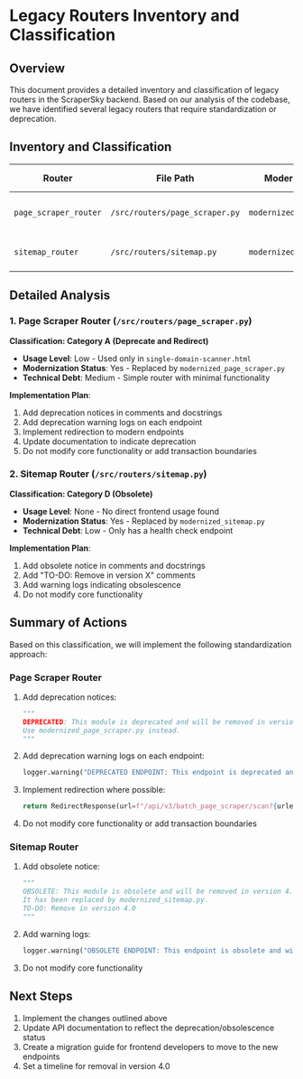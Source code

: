 # Legacy Routers Inventory and Classification

## Overview

This document provides a detailed inventory and classification of legacy routers in the ScraperSky backend. Based on our analysis of the codebase, we have identified several legacy routers that require standardization or deprecation.

## Inventory and Classification

| Router | File Path | Modernized Version | Current Usage | Classification |
|--------|-----------|-------------------|--------------|----------------|
| `page_scraper_router` | `/src/routers/page_scraper.py` | `modernized_page_scraper.py` | Used in `single-domain-scanner.html` | **Category A: Deprecate and Redirect** |
| `sitemap_router` | `/src/routers/sitemap.py` | `modernized_sitemap.py` | No direct frontend usage found | **Category D: Obsolete** |

## Detailed Analysis

### 1. Page Scraper Router (`/src/routers/page_scraper.py`)

**Classification: Category A (Deprecate and Redirect)**

- **Usage Level**: Low - Used only in `single-domain-scanner.html`
- **Modernization Status**: Yes - Replaced by `modernized_page_scraper.py`
- **Technical Debt**: Medium - Simple router with minimal functionality

**Implementation Plan**:
1. Add deprecation notices in comments and docstrings
2. Add deprecation warning logs on each endpoint
3. Implement redirection to modern endpoints
4. Update documentation to indicate deprecation
5. Do not modify core functionality or add transaction boundaries

### 2. Sitemap Router (`/src/routers/sitemap.py`)

**Classification: Category D (Obsolete)**

- **Usage Level**: None - No direct frontend usage found
- **Modernization Status**: Yes - Replaced by `modernized_sitemap.py`
- **Technical Debt**: Low - Only has a health check endpoint

**Implementation Plan**:
1. Add obsolete notice in comments and docstrings
2. Add "TO-DO: Remove in version X" comments
3. Add warning logs indicating obsolescence
4. Do not modify core functionality

## Summary of Actions

Based on this classification, we will implement the following standardization approach:

### Page Scraper Router

1. Add deprecation notices:
   ```python
   """
   DEPRECATED: This module is deprecated and will be removed in version 4.0.
   Use modernized_page_scraper.py instead.
   """
   ```

2. Add deprecation warning logs on each endpoint:
   ```python
   logger.warning("DEPRECATED ENDPOINT: This endpoint is deprecated and will be removed in version 4.0. Use /api/v3/batch_page_scraper instead.")
   ```

3. Implement redirection where possible:
   ```python
   return RedirectResponse(url=f"/api/v3/batch_page_scraper/scan?{urlencode(data)}")
   ```

4. Do not modify core functionality or add transaction boundaries

### Sitemap Router

1. Add obsolete notice:
   ```python
   """
   OBSOLETE: This module is obsolete and will be removed in version 4.0.
   It has been replaced by modernized_sitemap.py.
   TO-DO: Remove in version 4.0
   """
   ```

2. Add warning logs:
   ```python
   logger.warning("OBSOLETE ENDPOINT: This endpoint is obsolete and will be removed in version 4.0.")
   ```

3. Do not modify core functionality

## Next Steps

1. Implement the changes outlined above
2. Update API documentation to reflect the deprecation/obsolescence status
3. Create a migration guide for frontend developers to move to the new endpoints
4. Set a timeline for removal in version 4.0